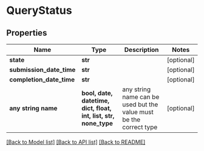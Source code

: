 # QueryStatus


## Properties
Name | Type | Description | Notes
------------ | ------------- | ------------- | -------------
**state** | **str** |  | [optional] 
**submission_date_time** | **str** |  | [optional] 
**completion_date_time** | **str** |  | [optional] 
**any string name** | **bool, date, datetime, dict, float, int, list, str, none_type** | any string name can be used but the value must be the correct type | [optional]

[[Back to Model list]](../README.md#documentation-for-models) [[Back to API list]](../README.md#documentation-for-api-endpoints) [[Back to README]](../README.md)


